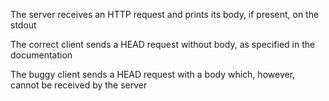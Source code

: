 The server receives an HTTP request and prints its body, if present,  on the stdout

The correct client sends a HEAD request without body, as specified in the documentation

The buggy client sends a HEAD request with a body which, however, cannot be received by the server
